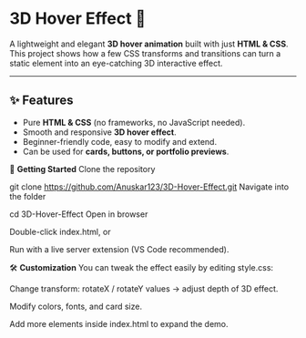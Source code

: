 # 3D Hover Effect 🎨  

A lightweight and elegant **3D hover animation** built with just **HTML & CSS**.  
This project shows how a few CSS transforms and transitions can turn a static element into an eye-catching 3D interactive effect.  

---

## ✨ Features  
- Pure **HTML & CSS** (no frameworks, no JavaScript needed).  
- Smooth and responsive **3D hover effect**.  
- Beginner-friendly code, easy to modify and extend.  
- Can be used for **cards, buttons, or portfolio previews**.  


🚀 **Getting Started**
Clone the repository

git clone https://github.com/Anuskar123/3D-Hover-Effect.git
Navigate into the folder


cd 3D-Hover-Effect
Open in browser

Double-click index.html, or

Run with a live server extension (VS Code recommended).

🛠️ **Customization**
You can tweak the effect easily by editing style.css:

Change transform: rotateX / rotateY values → adjust depth of 3D effect.

Modify colors, fonts, and card size.

Add more elements inside index.html to expand the demo.
